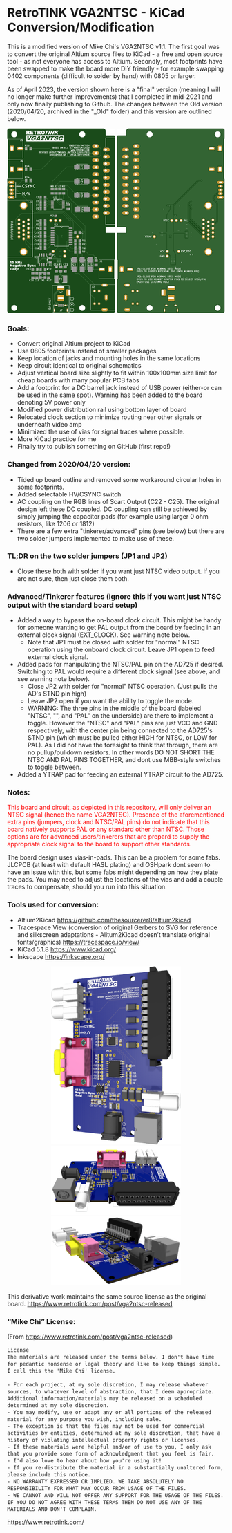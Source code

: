 # RetroTINK VGA2NTSC - KiCad Conversion/Modification

This is a modified version of Mike Chi's VGA2NTSC v1.1.
The first goal was to convert the original Altium source files to KiCad - a free and open source tool - as not everyone has access to Altium. Secondly, most footprints have been swapped to make the board more DIY friendly - for example swapping 0402 components (difficult to solder by hand) with 0805 or larger.

As of April 2023, the version shown here is a "final" version (meaning I will no longer make further improvements) that I completed in mid-2021 and only now finally publishing to Github. The changes between the Old version (2020/04/20, archived in the "_Old" folder) and this version are outlined below. 

<p align="center">
  <img width="250" src="Images/VGA2NTSCv11-jnftech-20210703-gerber-top.svg">
  <img width="250" src="Images/VGA2NTSCv11-jnftech-20210703-gerber-bottom.svg">
</p>


### Goals:
- Convert original Altium project to KiCad
- Use 0805 footprints instead of smaller packages
- Keep location of jacks and mounting holes in the same locations
- Keep circuit identical to original schematics
- Adjust vertical board size slightly to fit within 100x100mm size limit for cheap boards with many popular PCB fabs
- Add a footprint for a DC barrel jack instead of USB power (either-or can be used in the same spot). Warning has been added to the board denoting 5V power only
- Modified power distribution rail using bottom layer of board
- Relocated clock section to minimize routing near other signals or underneath video amp
- Minimized the use of vias for signal traces where possible.
- More KiCad practice for me
- Finally try to publish something on GitHub (first repo!)

### Changed from 2020/04/20 version:
- Tided up board outline and removed some workaround circular holes in some footprints.
- Added selectable HV/CSYNC switch
- AC coupling on the RGB lines of Scart Output (C22 - C25). The original design left these DC coupled. DC coupling can still be achieved by simply jumping the capacitor pads (for example using larger 0 ohm resistors, like 1206 or 1812)
- There are a few extra "tinkerer/advanced" pins (see below) but there are two solder jumpers implemented to make use of these.

### TL;DR on the two solder jumpers (JP1 and JP2)
- Close these both with solder if you want just NTSC video output. If you are not sure, then just close them both.

### Advanced/Tinkerer features (ignore this if you want just NTSC output with the standard board setup)
- Added a way to bypass the on-board clock circuit. This might be handy for someone wanting to get PAL output from the board by feeding in an external clock signal (EXT_CLOCK). See warning note below.
  - Note that JP1 must be closed with solder for "normal" NTSC operation using the onboard clock circuit. Leave JP1 open to feed external clock signal.
- Added pads for manipulating the NTSC/PAL pin on the AD725 if desired. Switching to PAL would require a different clock signal (see above, and see warning note below).
  - Close JP2 with solder for "normal" NTSC operation. (Just pulls the AD's STND pin high)
  - Leave JP2 open if you want the ability to toggle the mode.
  - WARNING: The three pins in the middle of the board (labeled "NTSC", "", and "PAL" on the underside) are there to implement a toggle. However the "NTSC" and "PAL" pins are just VCC and GND respectively, with the center pin being connected to the AD725's STND pin (which must be pulled either HIGH for NTSC, or LOW for PAL). As I did not have the foresight to think that through, there are no pullup/pulldown resistors. In other words DO NOT SHORT THE NTSC AND PAL PINS TOGETHER, and dont use MBB-style switches to toggle between.
- Added a YTRAP pad for feeding an external YTRAP circuit to the AD725.

### Notes:

<span style="color: red;">This board and circuit, as depicted in this repository, will only deliver an NTSC signal (hence the name VGA2NTSC).
Presence of the aforementioned extra pins (jumpers, clock and NTSC/PAL pins) do not indicate that this board natively supports PAL or any standard other than NTSC.
Those options are for advanced users/tinkerers that are prepard to supply the appropriate clock signal to the board to support other standards.</span>

The board design uses vias-in-pads. This can be a problem for some fabs. JLCPCB (at least with default HASL plating) and OSHpark dont seem to have an issue with this, but some fabs might depending on how they plate the pads. You may need to adjust the locations of the vias and add a couple traces to compensate, should you run into this situation.

### Tools used for conversion:
- Altium2Kicad https://github.com/thesourcerer8/altium2kicad
- Tracespace View (conversion of original Gerbers to SVG for reference and silkscreen adaptations - Alitum2Kicad doesn’t translate original fonts/graphics) https://tracespace.io/view/
- KiCad 5.1.8 https://www.kicad.org/
- Inkscape https://inkscape.org/

<p align="center">
<img width="300" src="Images/smVGA2NTSCv11-jnftech-20210703-render-top_transparent.png"><br />
<img width="300" src="Images/smVGA2NTSCv11-jnftech-20210703-render-sideA_transparent.png">
<img width="300" src="Images/smVGA2NTSCv11-jnftech-20210703-render-sideB_transparent.png"><br />
</p>

This derivative work maintains the same source license as the original board.
https://www.retrotink.com/post/vga2ntsc-released

### “Mike Chi” License:
(From https://www.retrotink.com/post/vga2ntsc-released)

```
License
The materials are released under the terms below. I don't have time for pedantic nonsense or legal theory and like to keep things simple. I call this the 'Mike Chi' license.

- For each project, at my sole discretion, I may release whatever sources, to whatever level of abstraction, that I deem appropriate. Additional information/materials may be released on a scheduled determined at my sole discretion.
- You may modify, use or adapt any or all portions of the released material for any purpose you wish, including sale.
- The exception is that the files may not be used for commercial activities by entities, determined at my sole discretion, that have a history of violating intellectual property rights or licenses.
- If these materials were helpful and/or of use to you, I only ask that you provide some form of acknowledgment that you feel is fair.
- I'd also love to hear about how you're using it!
- If you re-distribute the material in a substantially unaltered form, please include this notice.
- NO WARRANTY EXPRESSED OR IMPLIED. WE TAKE ABSOLUTELY NO RESPONSIBILITY FOR WHAT MAY OCCUR FROM USAGE OF THE FILES.
- WE CANNOT AND WILL NOT OFFER ANY SUPPORT FOR THE USAGE OF THE FILES. IF YOU DO NOT AGREE WITH THESE TERMS THEN DO NOT USE ANY OF THE MATERIALS AND DON'T COMPLAIN.
```

https://www.retrotink.com/

